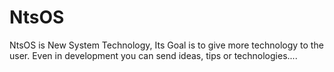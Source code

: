 # NtsOS
NtsOS is New System Technology, Its Goal is to give more technology to the user. Even in development you can send ideas, tips or technologies....
